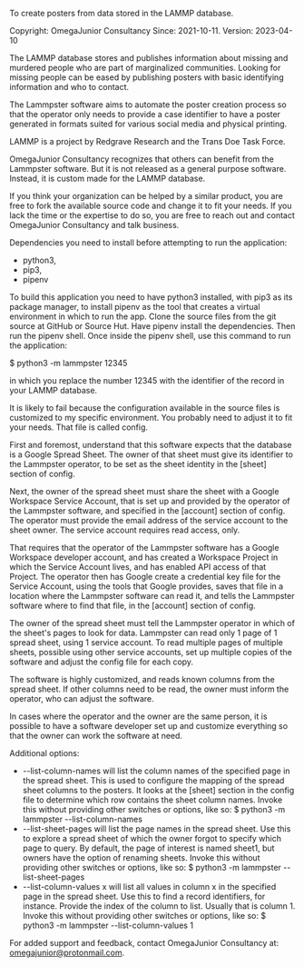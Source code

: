 To create posters from data stored in the LAMMP database.

Copyright: OmegaJunior Consultancy
Since: 2021-10-11.
Version: 2023-04-10

The LAMMP database stores and publishes information about
missing and murdered people who are part of marginalized 
communities. Looking for missing people can be eased by 
publishing posters with basic identifying information and
who to contact. 

The Lammpster software aims to automate the poster creation
process so that the operator only needs to provide a case 
identifier to have a poster generated in formats suited for 
various social media and physical printing.

LAMMP is a project by Redgrave Research and the Trans Doe
Task Force. 

OmegaJunior Consultancy recognizes that others can benefit
from the Lammpster software. But it is not released as a 
general purpose software. Instead, it is custom made for the 
LAMMP database. 

If you think your organization can be helped by a similar 
product, you are free to fork the available source code and 
change it to fit your needs. If you lack the time or the 
expertise to do so, you are free to reach out and contact 
OmegaJunior Consultancy and talk business.

Dependencies you need to install before attempting to run 
the application: 
- python3,
- pip3,
- pipenv

To build this application you need to have python3 installed,
with pip3 as its package manager, to install pipenv as the
tool that creates a virtual environment in which to run the 
app. Clone the source files from the git source at GitHub
or Source Hut. Have pipenv install the dependencies. Then run 
the pipenv shell. Once inside the pipenv shell, use this
command to run the application: 
  
$ python3 -m lammpster 12345  
  
in which you replace the number 12345 with the identifier of
the record in your LAMMP database.  
  
It is likely to fail because the configuration available in
the source files is customized to my specific environment. 
You probably need to adjust it to fit your needs. That file 
is called config.  
  
First and foremost, understand that this software expects that 
the database is a Google Spread Sheet. The owner of that sheet
must give its identifier to the Lammpster operator, to be set 
as the sheet identity in the [sheet] section of config. 
  
Next, the owner of the spread sheet must share the sheet with 
a Google Workspace Service Account, that is set up and provided
by the operator of the Lammpster software, and specified in the
[account] section of config. The operator must provide 
the email address of the service account to the sheet owner. 
The service account requires read access, only. 
  
That requires that the operator of the Lammpster software has
a Google Workspace developer account, and has created a 
Workspace Project in which the Service Account lives, and has
enabled API access of that Project. The operator then has 
Google create a credential key file for the Service Account, 
using the tools that Google provides, saves that file in a 
location where the Lammpster software can read it, and tells
the Lammpster software where to find that file, in the [account]
section of config.
  
The owner of the spread sheet must tell the Lammpster operator
in which of the sheet's pages to look for data. Lammpster can 
read only 1 page of 1 spread sheet, using 1 service account. 
To read multiple pages of multiple sheets, possible using other 
service accounts, set up multiple copies of the software and 
adjust the config file for each copy.
  
The software is highly customized, and reads known columns from 
the spread sheet. If other columns need to be read, the owner 
must inform the operator, who can adjust the software. 
  
In cases where the operator and the owner are the same person, 
it is possible to have a software developer set up and customize
everything so that the owner can work the software at need. 
  

Additional options:  
- --list-column-names will list the column names of the specified page in the spread sheet. This is used to configure the mapping of the spread sheet columns to the posters. It looks at the [sheet] section in the config file to determine which row contains the sheet column names. Invoke this without providing other switches or options, like so: $ python3 -m lammpster --list-column-names  
- --list-sheet-pages will list the page names in the spread sheet. Use this to explore a spread sheet of which the owner forgot to specify which page to query. By default, the page of interest is named sheet1, but owners have the option of renaming sheets. Invoke this without providing other switches or options, like so: $ python3 -m lammpster --list-sheet-pages  
- --list-column-values x will list all values in column x in the specified page in the spread sheet. Use this to find a record identifiers, for instance. Provide the index of the column to list. Usually that is column 1. Invoke this without providing other switches or options, like so: $ python3 -m lammpster --list-column-values 1

  
For added support and feedback, contact OmegaJunior Consultancy 
at: omegajunior@protonmail.com. 

